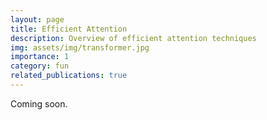 ```yaml
---
layout: page
title: Efficient Attention
description: Overview of efficient attention techniques
img: assets/img/transformer.jpg
importance: 1
category: fun
related_publications: true
---
```


Coming soon.